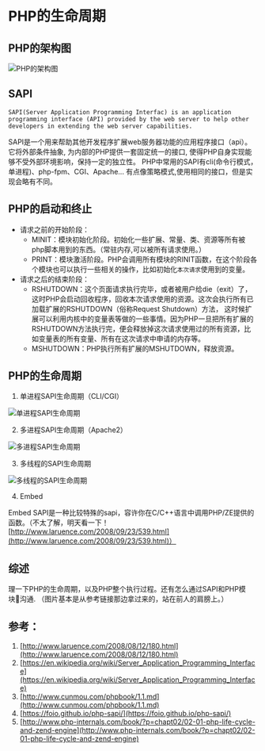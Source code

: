# PHP的生命周期

## PHP的架构图

![PHP的架构图](http://upload.ouliu.net/i/20180107235056ds80i.jpeg)

## SAPI

```
SAPI(Server Application Programming Interfac) is an application programming interface (API) provided by the web server to help other developers in extending the web server capabilities.
```
SAPI是一个用来帮助其他开发程序扩展web服务器功能的应用程序接口（api）。它将外部条件抽象, 为内部的PHP提供一套固定统一的接口, 使得PHP自身实现能够不受外部环境影响，保持一定的独立性。
PHP中常用的SAPI有cli(命令行模式，单进程)、php-fpm、CGI、Apache...
有点像策略模式,使用相同的接口，但是实现会略有不同。

## PHP的启动和终止

* 请求之前的开始阶段：
  * MINIT：模块初始化阶段。初始化一些扩展、常量、类、资源等所有被php脚本用到的东西。（常驻内存,可以被所有请求使用。）
  * PRINT：模块激活阶段。PHP会调用所有模块的RINIT函数，在这个阶段各个模块也可以执行一些相关的操作，比如初始化`本次请求`使用到的变量。
* 请求之后的结束阶段：
  * RSHUTDOWN：这个页面请求执行完毕，或者被用户给die（exit）了， 这时PHP会启动回收程序，回收本次请求使用的资源。这次会执行所有已加载扩展的RSHUTDOWN（俗称Request Shutdown）方法， 这时候扩展可以利用内核中的变量表等做的一些事情。因为PHP一旦把所有扩展的RSHUTDOWN方法执行完，便会释放掉这次请求使用过的所有资源，比如变量表的所有变量、所有在这次请求中申请的内存等。
  * MSHUTDOWN：PHP执行所有扩展的MSHUTDOWN，释放资源。

## PHP的生命周期

1. 单进程SAPI生命周期（CLI/CGI）

  ![单进程SAPI生命周期](http://www.php-internals.com/images/book/chapt02/02-01-01-cgi-lift-cycle.png)

2. 多进程SAPI生命周期（Apache2）

  ![多进程SAPI生命周期](http://www.php-internals.com/images/book/chapt02/02-01-02-multiprocess-life-cycle.png)

3. 多线程的SAPI生命周期

  ![多线程的SAPI生命周期](http://www.php-internals.com/images/book/chapt02/02-01-013-multithreaded-lift-cycle.png)

4. Embed

  Embed SAPI是一种比较特殊的sapi，容许你在C/C++语言中调用PHP/ZE提供的函数。（不太了解，明天看一下！ [http://www.laruence.com/2008/09/23/539.html](http://www.laruence.com/2008/09/23/539.html)）

## 综述
理一下PHP的生命周期，以及PHP整个执行过程。还有怎么通过SAPI和PHP模块沟通.
（图片基本是从参考链接那边拿过来的，站在前人的肩膀上。）
## 参考：

1. [http://www.laruence.com/2008/08/12/180.html](http://www.laruence.com/2008/08/12/180.html)
2. [https://en.wikipedia.org/wiki/Server_Application_Programming_Interface](https://en.wikipedia.org/wiki/Server_Application_Programming_Interface)
3. [http://www.cunmou.com/phpbook/1.1.md](http://www.cunmou.com/phpbook/1.1.md)
4. [https://foio.github.io/php-sapi/](https://foio.github.io/php-sapi/)
5. [http://www.php-internals.com/book/?p=chapt02/02-01-php-life-cycle-and-zend-engine](http://www.php-internals.com/book/?p=chapt02/02-01-php-life-cycle-and-zend-engine)
